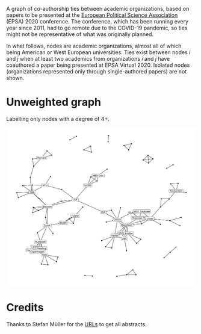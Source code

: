 A graph of co-authorship ties between academic organizations, based on papers to be presented at the [European Political Science Association](https://www.epsanet.org/) (EPSA) 2020 conference. The conference, which has been running every year since 2011, had to go remote due to the COVID-19 pandemic, so ties might not be representative of what was originally planned.

In what follows, nodes are academic organizations, almost all of which being American or West European universities. Ties exist between nodes *i* and *j* when at least two academics from organizations *i* and *j* have coauthored a paper being presented at EPSA Virtual 2020. Isolated nodes (organizations represented only through single-authored papers) are not shown. 

# Unweighted graph

Labelling only nodes with a degree of 4+.

![](example-unweighted-graph.png)

# Credits

Thanks to Stefan Müller for the [URLs](https://twitter.com/ste_mueller/status/1272874116333346816) to get all abstracts.
